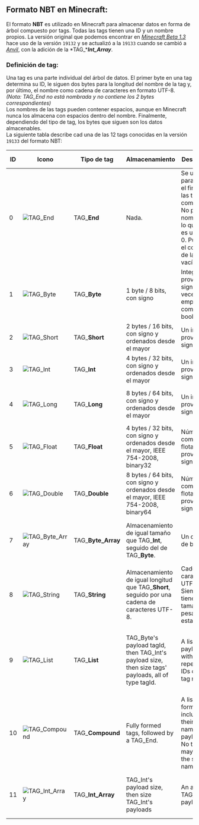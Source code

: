 ## Formato NBT en Minecraft:
El formato **NBT** es utilizado en Minecraft para almacenar datos en forma de árbol compuesto por tags. Todas las tags tienen una ID y un nombre propios. La versión original que podemos encontrar en [*Minecraft Beta 1.3*](http://minecraft.gamepedia.com/Version_history/Beta#Beta_1.3) hace uso de la versión `19132` y se actualizó a la `19133` cuando se cambió a [*Anvil*](http://minecraft.gamepedia.com/Anvil_file_format), con la adición de la *TAG_****Int_Array***.  
### Definición de tag:  
Una tag es una parte individual del árbol de datos. El primer byte en una tag determina su ID, le siguen dos bytes para la longitud del nombre de la tag y, por último, el nombre como cadena de caracteres en formato UTF-8.  
*(Nota: TAG_End no está nombrada y no contiene los 2 bytes correspondientes)*  
Los nombres de las tags pueden contener espacios, aunque en Minecraft nunca los almacena con espacios dentro del nombre. Finalmente, dependiendo del tipo de tag, los bytes que siguen son los datos almacenables.  
La siguiente tabla describe cad una de las 12 tags conocidas en la versión `19133` del formato NBT:  

ID | Icono | Tipo de tag | Almacenamiento | Descripción | Capacidad de almacenamiento
--- | --- | --- | --- | --- | ---
0 | ![TAG_End](http://i.imgur.com/GbbSJOl.png "TAG_End") | TAG_**End** | Nada. | Se utiliza para indicar el final de las tags compuestas. No posee nombre, por lo que sólo es un byte 0. Puede ser el contenido de las listas vacías. | Sin capacidad para almacenar datos.
1 | ![TAG_Byte](http://i.imgur.com/DLpKqKK.png "TAG_Byte") | TAG_**Byte** | 1 byte / 8 bits, con signo | Integral provista de signo. A veces se emplea como booleano. | Rango comprendido entre `-(2^7)` y `2^7 - 1`: Desde `-128` hasta `127`.
2 | ![TAG_Short](http://i.imgur.com/mOTYBeM.png "TAG_Short") | TAG_**Short** |  2 bytes / 16 bits, con signo y ordenados desde el mayor | Un integral provisto de signo. | Rango comprendido entre `-(2^15)` y `2^15 - 1`: Desde `-32.768` hasta `32.767`
3 | ![TAG_Int](http://i.imgur.com/S24DzxI.png "TAG_Int") | TAG_**Int** |  4 bytes / 32 bits, con signo y ordenados desde el mayor | Un integral provisto de signo. | Rango comprendido entre `-(2^31)` y `2^31 - 1`: Desde `-2.147.483.648` hasta `2.147.483.647`
4 | ![TAG_Long](http://i.imgur.com/DUiiE1O.png "TAG_Long") | TAG_**Long** |  8 bytes / 64 bits, con signo y ordenados desde el mayor | Un integral provisto de signo. | Rango comprendido entre `-(2^63)` y `2^63 - 1`: Desde `-9.223.372.036.854.775.808` hasta `9.223.372.036.854.775.807`.
5 | ![TAG_Float](http://i.imgur.com/SzJFi47.png "TAG_Float") | TAG_**Float** | 4 bytes / 32 bits, con signo y ordenados desde el mayor, IEEE 754-2008, binary32 | Número con coma flotante provisto de signo. | La precisión puede variar según la línea numérica. [Formato de coma flotante de precisión simple](https://en.wikipedia.org/wiki/Single-precision_floating-point_format).
6 | ![TAG_Double](http://i.imgur.com/RHW9hx9.png "TAG_Double") | TAG_**Double** | 8 bytes / 64 bits, con signo y ordenados desde el mayor, IEEE 754-2008, binary64 | Número con coma flotante provisto de signo. | La precisión puede variar según la línea numérica. [Formato de coma flotante de precisión doble](https://en.wikipedia.org/wiki/Double-precision_floating-point_format).
7 | ![TAG_Byte_Array](http://i.imgur.com/tOTGqjP.png "TAG_Byte_Array") | TAG_**Byte_Array** | Almacenamiento de igual tamaño que TAG_**Int**, seguido del de TAG_**Byte**. | Un conjunto de bytes. | El número máximo de elementos varía entre `2^31 - 9` y `2^31 - 1`: `2.147.483.639` y `2.147.483.647`, dependiento del [JVM](https://es.wikipedia.org/wiki/M%C3%A1quina_virtual_Java "Java Virtual Machine") específico.
8 | ![TAG_String](http://i.imgur.com/c2NRyWV.png "TAG_String") | TAG_**String** | Almacenamiento de igual longitud que TAG_**Short**, seguido por una cadena de caracteres UTF-8. | Cadena de caracteres UTF-8. Siempre tiene un tamaño, a pesar de estar vacía. | `2^15`: `32.767` caracteres UTF-8. La mayoría de ellos son simples: [Caracteres UTF-8](https://en.wikipedia.org/wiki/UTF-8 "UTF-8").
9 | ![TAG_List](http://i.imgur.com/S7q49GR.png "TAG_List") | TAG_**List** | TAG_Byte's payload tagId, then TAG_Int's payload size, then size tags' payloads, all of type tagId. | A list of tag payloads, without repeated tag IDs or any tag names. | Due to JVM limitations and the implementation of ArrayList, the maximum number of list elements is `2^31 - 9` o `2.147.483.639`. Also note that List and Compound tags may not be nested beyond a depth of `512`.
10 | ![TAG_Compound](http://i.imgur.com/bRuYarV.png "TAG_Compound") | TAG_**Compound** | Fully formed tags, followed by a TAG_End. | A list of fully formed tags, including their IDs, names, and payloads. No two tags may have the same name. | Unlike lists, there is no hard limit to the amount of tags within a Compound (of course, there is always the implicit limit of virtual memory). Note, however, that Compound and List tags may not be nested beyond a depth of `512`.
11 | ![TAG_Int_Array](http://i.imgur.com/9K6IiQm.png "TAG_Int_Array") | TAG_**Int_Array** | TAG_Int's payload size, then size TAG_Int's payloads | An array of TAG_Int's payloads. | Maximum number of elements ranges between `2^31 - 9` and `2^31 - 1`: `2.147.483.639` and `2.147.483.647`, depending on the specific JVM.
